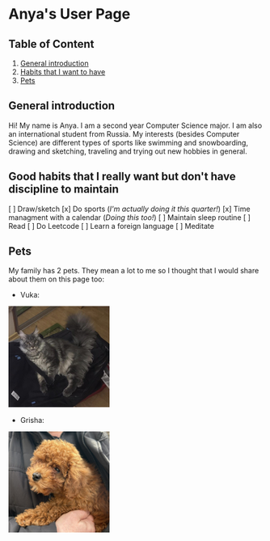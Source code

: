 # Anya's User Page

## Table of Content
1. [General introduction](#general-introduction)
2. [Habits that I want to have](#good-habits-that-i-really-want-but-don't-have-discipline-to-maintain)
3. [Pets](#pets)

## General introduction

Hi! My name is Anya. I am a second year Computer Science major. 
I am also an international student from Russia. My interests 
(besides Computer Science) are different types of sports like
swimming and snowboarding, drawing and sketching, traveling 
and trying out new hobbies in general.

## Good habits that I really want but don't have discipline to maintain

[ ] Draw/sketch
[x] Do sports (*I'm actually doing it this quarter!*)
[x] Time managment with a calendar (*Doing this too!*)
[ ] Maintain sleep routine
[ ] Read
[ ] Do Leetcode
[ ] Learn a foreign language
[ ] Meditate

## Pets 

My family has 2 pets. They mean a lot to me so I thought that I would share about them on this page too:

- Vuka:

<img src ="./assets/vuka.jpg" style="height:200px; width:200px "/>

- Grisha:

<img src ="./assets/grisha.jpg" style="height:200px; width:200px "/>


